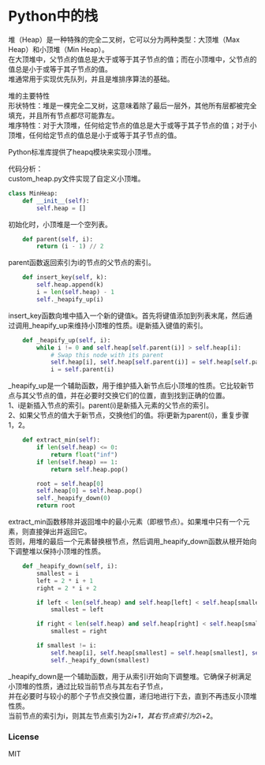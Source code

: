 # Python中的栈

堆（Heap）是一种特殊的完全二叉树，它可以分为两种类型：大顶堆（Max Heap）和小顶堆（Min Heap）。  
在大顶堆中，父节点的值总是大于或等于其子节点的值；而在小顶堆中，父节点的值总是小于或等于其子节点的值。  
堆通常用于实现优先队列，并且是堆排序算法的基础。  
  
堆的主要特性  
形状特性：堆是一棵完全二叉树，这意味着除了最后一层外，其他所有层都被完全填充，并且所有节点都尽可能靠左。  
堆序特性：对于大顶堆，任何给定节点的值总是大于或等于其子节点的值；对于小顶堆，任何给定节点的值总是小于或等于其子节点的值。  
  
Python标准库提供了heapq模块来实现小顶堆。  

代码分析：  
custom_heap.py文件实现了自定义小顶堆。  
```python
class MinHeap:
    def __init__(self):
        self.heap = []
```
初始化时，小顶堆是一个空列表。  
```python
    def parent(self, i):
        return (i - 1) // 2
```
parent函数返回索引为i的节点的父节点的索引。  
```python
    def insert_key(self, k):
        self.heap.append(k)
        i = len(self.heap) - 1
        self._heapify_up(i)
```
insert_key函数向堆中插入一个新的键值k。首先将键值添加到列表末尾，然后通过调用_heapify_up来维持小顶堆的性质。i是新插入键值的索引。  
```python
    def _heapify_up(self, i):
        while i != 0 and self.heap[self.parent(i)] > self.heap[i]:
            # Swap this node with its parent
            self.heap[i], self.heap[self.parent(i)] = self.heap[self.parent(i)], self.heap[i]
            i = self.parent(i)
```
_heapify_up是一个辅助函数，用于维护插入新节点后小顶堆的性质。它比较新节点与其父节点的值，并在必要时交换它们的位置，直到找到正确的位置。  
1、i是新插入节点的索引。parent(i)是新插入元素的父节点的索引。  
2、如果父节点的值大于新节点，交换他们的值。将i更新为parent(i)，重复步骤1，2。  
```python
    def extract_min(self):
        if len(self.heap) <= 0:
            return float("inf")
        if len(self.heap) == 1:
            return self.heap.pop()

        root = self.heap[0]
        self.heap[0] = self.heap.pop()
        self._heapify_down(0)
        return root
```
extract_min函数移除并返回堆中的最小元素（即根节点）。如果堆中只有一个元素，则直接弹出并返回它。  
否则，用堆的最后一个元素替换根节点，然后调用_heapify_down函数从根开始向下调整堆以保持小顶堆的性质。  
```python
    def _heapify_down(self, i):
        smallest = i
        left = 2 * i + 1
        right = 2 * i + 2

        if left < len(self.heap) and self.heap[left] < self.heap[smallest]:
            smallest = left

        if right < len(self.heap) and self.heap[right] < self.heap[smallest]:
            smallest = right

        if smallest != i:
            self.heap[i], self.heap[smallest] = self.heap[smallest], self.heap[i]
            self._heapify_down(smallest)
```
_heapify_down是一个辅助函数，用于从索引i开始向下调整堆。它确保子树满足小顶堆的性质，通过比较当前节点与其左右子节点，  
并在必要时与较小的那个子节点交换位置，递归地进行下去，直到不再违反小顶堆性质。  
当前节点的索引为i，则其左节点索引为2*i+1，其右节点索引为2*i+2。  
  
### License  
  
MIT
